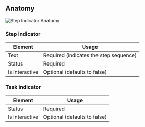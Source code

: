 ## Anatomy

![Step Indicator Anatomy](/assets/components/stepper/stepper-anatomy.png)

### Step indicator

| Element          | Usage                                           |
|------------------|-------------------------------------------------|
| Text             | Required (indicates the step sequence)                       |
| Status            | Required |
| Is Interactive      | Optional (defaults to false)       |


### Task indicator

| Element          | Usage                                           |
|------------------|-------------------------------------------------|
| Status            | Required |
| Is Interactive      | Optional (defaults to false)       |
